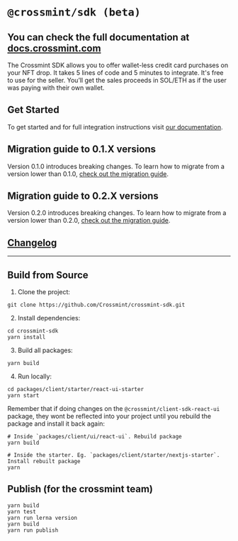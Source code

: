 # `@crossmint/sdk (beta)`

## You can check the full documentation at [docs.crossmint.com](https://docs.crossmint.com/)

The Crossmint SDK allows you to offer wallet-less credit card purchases on your NFT drop. It takes 5 lines of code and 5 minutes to integrate. It's free to use for the seller. You’ll get the sales proceeds in SOL/ETH as if the user was paying with their own wallet.

## Get Started

To get started and for full integration instructions visit [our documentation](https://docs.crossmint.com/).

## Migration guide to 0.1.X versions

Version 0.1.0 introduces breaking changes. To learn how to migrate from a version lower than 0.1.0, [check out the migration guide](https://docs.google.com/document/d/14IKpjrij7kU7Dr0I7rZkf0PyDNbXiklx2v4GuzUrFbw/edit?usp=sharing).

## Migration guide to 0.2.X versions

Version 0.2.0 introduces breaking changes. To learn how to migrate from a version lower than 0.2.0, [check out the migration guide](https://docs.google.com/document/d/1mA0W-iAs0nHHW0ANX0TfZ5qrzxPGxNchPj13W6cHc-Y/edit?usp=sharing).

## [Changelog](https://docs.google.com/document/d/e/2PACX-1vR5NzVS2msrCMZxlcfBgAT-Y8kAypeKqH_WBeNiwVTmyEzLZvJBWrKrz_966-d3jumwIBi94IXGT6Wp/pub)

---

## Build from Source

1. Clone the project:

```shell
git clone https://github.com/Crossmint/crossmint-sdk.git
```

2. Install dependencies:

```shell
cd crossmint-sdk
yarn install
```

3. Build all packages:

```shell
yarn build
```

4. Run locally:

```shell
cd packages/client/starter/react-ui-starter
yarn start
```

Remember that if doing changes on the `@crossmint/client-sdk-react-ui` package, they wont be reflected into your project until you rebuild the package and install it back again:

```
# Inside `packages/client/ui/react-ui`. Rebuild package
yarn build
```

```
# Inside the starter. Eg. `packages/client/starter/nextjs-starter`. Install rebuilt package
yarn
```

## Publish (for the crossmint team)

```shell
yarn build
yarn test
yarn run lerna version
yarn build
yarn run publish
```

